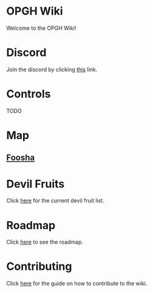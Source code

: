 # OPGH Wiki
Welcome to the OPGH Wiki!

# Discord
Join the discord by clicking [this](https://discord.gg/SRNj8x7F7g) link.

# Controls
TODO

# Map

## [Foosha](map/foosha.md)


# Devil Fruits
Click [here](devil_fruits/Main.md) for the current devil fruit list.

# Roadmap
Click [here](roadmap/Main.md) to see the roadmap.

# Contributing
Click [here](./guide.md) for the guide on how to contribute to the wiki.
